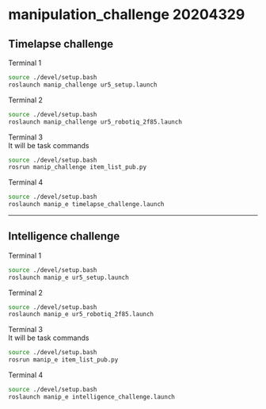 # manipulation_challenge 20204329

## Timelapse challenge  
Terminal 1  
~~~~bash
source ./devel/setup.bash
roslaunch manip_challenge ur5_setup.launch
~~~~

Terminal 2  
~~~~bash
source ./devel/setup.bash
roslaunch manip_challenge ur5_robotiq_2f85.launch
~~~~

Terminal 3  
It will be task commands
~~~~bash
source ./devel/setup.bash
rosrun manip_challenge item_list_pub.py
~~~~

Terminal 4  
~~~~bash
source ./devel/setup.bash
roslaunch manip_e timelapse_challenge.launch
~~~~

-----

## Intelligence challenge
Terminal 1  
~~~~bash
source ./devel/setup.bash
roslaunch manip_e ur5_setup.launch
~~~~

Terminal 2  
~~~~bash
source ./devel/setup.bash
roslaunch manip_e ur5_robotiq_2f85.launch
~~~~

Terminal 3  
It will be task commands
~~~~bash
source ./devel/setup.bash
rosrun manip_e item_list_pub.py
~~~~

Terminal 4 
~~~~bash
source ./devel/setup.bash
roslaunch manip_e intelligence_challenge.launch